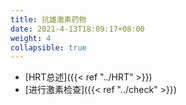 ```yaml
---
title: 抗雄激素药物
date: 2021-4-13T18:09:17+08:00
weight: 4
collapsible: true
---
```


- [HRT总述]({{< ref "../HRT" >}})
- [进行激素检查]({{< ref "../check" >}})
